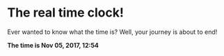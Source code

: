 # The real time clock!

Ever wanted to know what the time is? Well, your journey is about to end!

**The time is Nov 05, 2017, 12:54**